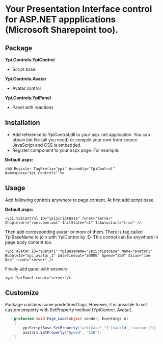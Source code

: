 Your Presentation Interface control for ASP.NET appplications (Microsoft Sharepoint too).
==========

Package
-------------------
**Ypi.Controls.YpiControl**
- Script base

**Ypi.Controls.Avatar**
- Avatar control

**Ypi.Controls.YpiPanel**
- Panel with reactions

Installation 
-------------------
- Add reference to YpiControl.dll to your asp .net application. You can obtain bin file (all you need) or compile your own from source. JavaScript and CSS is embedded. 
- Register component to your aspx page. For example.  

**Default.aspx:**

```aspx-cs
<%@ Register TagPrefix="ypi" Assembly="YpiControl" Namespace="Ypi.Controls" %>
```

Usage
-------------------
Add following controls anywhere to page content. At first add script base.
 
**Default.aspx:**
 
```aspx-cs
<ypi:YpiControl ID="ypiScriptBase" runat="server" ChapterUrl="/welcome.xml" InitState="n1" IsAutostart="true" />   
``` 
 
Then add corresponding avatar or more of them. There is tag called YpiBaseName to join with YpiControl by ID. This control can be anywhere in page body content too.

```aspx-cs
<ypi:Avatar ID="avatar1" YpiBaseName="ypiScriptBase" Name="avatar1" BubbleId="npc_avatar_1" IdleTimeout="30000" Speed="150" Alias="Joe Doe" runat="server" />
``` 
 
Finally add panel with answers. 
 
```aspx-cs
<ypi:YpiPanel runat="server"/>
```

Customize
-------------------
Package contains some predefined tags. However, it is possible to set custom property with SetProperty method (YpiControl, Avatar). 

```csharp
	protected void Page_Load(object sender, EventArgs e)
	{
		ypiScriptBase.SetProperty("attrCase","['trackId','custom']"); 		
		avatar1.SetProperty("Speed", "150");
	}
```